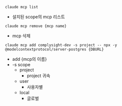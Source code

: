 `claude mcp list`
- 설치된 scope의 mcp 리스트

`claude mcp remove {mcp name}`
- mcp 삭제

`claude mcp add complysight-dev -s project -- npx -y @modelcontextprotocol/server-postgres {DBURL}`
- add {mcp의 이름}
- -s scope
	- project
		- project 귀속
	- user
		- 사용자별
	- local
		- 글로벌